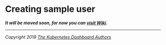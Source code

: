 # Creating sample user

___It will be moved soon, for now you can [visit Wiki](https://github.com/kubernetes/dashboard/wiki/Creating-sample-user).___

----
_Copyright 2019 [The Kubernetes Dashboard Authors](https://github.com/kubernetes/dashboard/graphs/contributors)_
